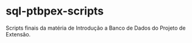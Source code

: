 # sql-ptbpex-scripts
Scripts finais da matéria de Introdução a Banco de Dados do Projeto de Extensão. 
